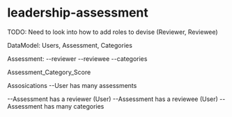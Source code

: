 leadership-assessment
=====================
TODO:  Need to look into how to add roles to devise (Reviewer, Reviewee)

DataModel:
Users, Assessment, Categories

Assessment:
--reviewer
--reviewee
--categories


Assessment_Category_Score


Assosications
--User has many assessments

--Assessment has a reviewer (User)
--Assessment has a reviewee (User)
--Assessment has many categories



